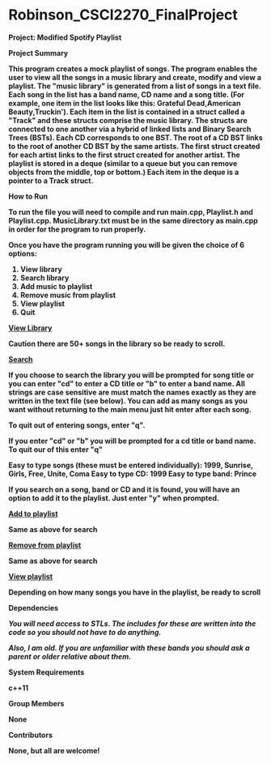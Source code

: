 # Robinson_CSCI2270_FinalProject

<b>Project: Modified Spotify Playlist<b>

<b>Project Summary</b>

This program creates a mock playlist of songs. The program enables the user to view all the songs in a music library and create, modify and view a playlist. The "music library" is generated from a list of songs in a text file. Each song in the list has a band name, CD name and a song title. (For example, one item in the list looks like this: Grateful Dead,American Beauty,Truckin'). Each item in the list is contained in a struct called a "Track" and these structs comprise the music library. The structs are connected to one another via a hybrid of linked lists and Binary Search Trees (BSTs). Each CD corresponds to one BST. The root of a CD BST links to the root of another CD BST by the same artists. The first struct created for each artist links to the first struct created for another artist. The playlist is stored in a deque (similar to a queue but you can remove objects from the middle, top or bottom.) Each item in the deque is a pointer to a Track struct. 

<b>How to Run</b>

To run the file you will need to compile and run main.cpp, Playlist.h and Playlist.cpp. MusicLibrary.txt must be in the same directory as main.cpp in order for the program to run properly. 

Once you have the program running you will be given the choice of 6 options:
1) View library
2) Search library
3) Add music to playlist
4) Remove music from playlist
5) View playlist
6) Quit

<u>View Library</u>

Caution there are 50+ songs in the library so be ready to scroll.  

<u>Search</u>

If you choose to search the library you will be prompted for song title or you can enter "cd" to enter a CD title or "b" to enter a band name. All strings are case sensitive are must match the names exactly as they are written in the text file (see below). You can add as many songs as you want without returning to the main menu just hit enter after each song. 

To quit out of entering songs, enter "q".  

If you enter "cd" or "b" you will be prompted for a cd title or band name.  To quit our of this enter "q"

Easy to type songs (these must be entered individually): 1999, Sunrise, Girls, Free, Unite, Coma
Easy to type CD: 1999
Easy to type band: Prince

If you search on a song, band or CD and it is found, you will have an option to add it to the playlist. Just enter "y" when prompted.

<U>Add to playlist</U>

Same as above for search

<u>Remove from playlist</u>

Same as above for search

<u>View playlist</u>

Depending on how many songs you have in the playlist, be ready to scroll

<b>Dependencies</b>

<i>You will need access to STLs. The includes for these are written into the code so you should not have to do anything.</i>

<i>Also, I am old. If you are unfamiliar with these bands you should ask a parent or older relative about them.</i>

<b>System Requirements</b>

c++11

<b>Group Members</b>

None

<b>Contributors</b>

None, but all are welcome!
